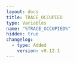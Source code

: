 ```yaml
---
layout: docs
title: TRACE_OCCUPIED
type: Variables
name: "%TRACE_OCCUPIED%"
hidden: true
changelog:
  - type: Added
    version: v0.12.1
---
```

